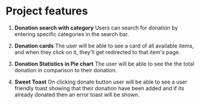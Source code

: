 # Project features

1. **Donation search with category**
Users can search  for donation by entering specific categories in the search bar.

2. **Donation cards**
The user will be able to see a card of all available items, and when they click on it, they'll get redirected to that item's page.

3. **Donation Statistics in Pie chart**
The user will be able to see the the total donation in comparison to their donation.

4. **Sweet Toast**
On clicking donate button user will be able to see a user friendly toast showing that their donation have been added and if its already donated then an error toast will be shown.